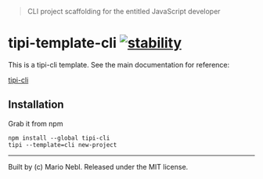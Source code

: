 > CLI project scaffolding for the entitled JavaScript developer

# tipi-template-cli [![stability][0]][1]

This is a tipi-cli template. See the main documentation for reference:

[tipi-cli](https://github.com/marionebl/tipi-cli#usage)

## Installation

Grab it from npm

```shell
npm install --global tipi-cli
tipi --template=cli new-project
```

---
Built by (c) Mario Nebl. Released under the MIT license.

[0]: https://img.shields.io/badge/stability-experimental-orange.svg?style=flat-square
[1]: https://nodejs.org/api/documentation.html#documentation_stability_index
